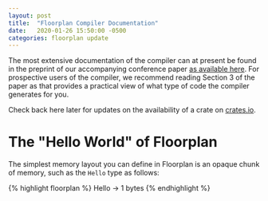 ```yaml
---
layout: post
title:  "Floorplan Compiler Documentation"
date:   2020-01-26 15:50:00 -0500
categories: floorplan update
---
```


The most extensive documentation of the compiler can at present be
found in the preprint of our accompanying conference paper [as available here][preprint-link].
For prospective users of the compiler, we recommend reading Section 3 of the paper as that
provides a practical view of what type of code the compiler generates for you.

Check back here later for updates on the availability of a crate on [crates.io](https://crates.io).

# The "Hello World" of Floorplan

The simplest memory layout you can define in Floorplan is an opaque chunk of memory,
such as the ``Hello`` type as follows:

{% highlight floorplan %}
Hello -> 1 bytes
{% endhighlight %}

[preprint-link]: https://cronburg.com/papers/floorplan19.pdf
